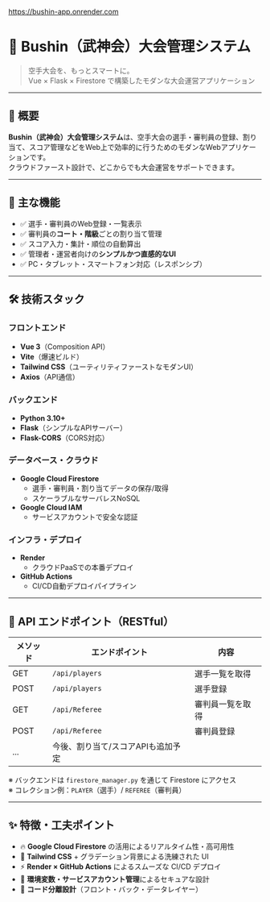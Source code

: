 https://bushin-app.onrender.com

# 🥋 Bushin（武神会）大会管理システム

> 空手大会を、もっとスマートに。  
> Vue × Flask × Firestore で構築したモダンな大会運営アプリケーション

---

## 📖 概要

**Bushin（武神会）大会管理システム**は、空手大会の選手・審判員の登録、割り当て、スコア管理などをWeb上で効率的に行うためのモダンなWebアプリケーションです。  
クラウドファースト設計で、どこからでも大会運営をサポートできます。

---

## 🚀 主な機能

- ✅ 選手・審判員のWeb登録・一覧表示
- ✅ 審判員の**コート・階級**ごとの割り当て管理
- ✅ スコア入力・集計・順位の自動算出
- ✅ 管理者・運営者向けの**シンプルかつ直感的なUI**
- ✅ PC・タブレット・スマートフォン対応（レスポンシブ）

---

## 🛠 技術スタック

### フロントエンド
- **Vue 3**（Composition API）
- **Vite**（爆速ビルド）
- **Tailwind CSS**（ユーティリティファーストなモダンUI）
- **Axios**（API通信）

### バックエンド
- **Python 3.10+**
- **Flask**（シンプルなAPIサーバー）
- **Flask-CORS**（CORS対応）

### データベース・クラウド
- **Google Cloud Firestore**
  - 選手・審判員・割り当てデータの保存/取得
  - スケーラブルなサーバレスNoSQL
- **Google Cloud IAM**
  - サービスアカウントで安全な認証

### インフラ・デプロイ
- **Render**
  - クラウドPaaSでの本番デプロイ
- **GitHub Actions**
  - CI/CD自動デプロイパイプライン

---

## 🔗 API エンドポイント（RESTful）

| メソッド | エンドポイント      | 内容                       |
|----------|---------------------|----------------------------|
| GET      | `/api/players`        | 選手一覧を取得             |
| POST     | `/api/players`        | 選手登録                   |
| GET      | `/api/Referee`      | 審判員一覧を取得           |
| POST     | `/api/Referee`      | 審判員登録                 |
| ...      | 今後、割り当て/スコアAPIも追加予定 |

※ バックエンドは `firestore_manager.py` を通じて Firestore にアクセス  
※ コレクション例：`PLAYER`（選手）/ `REFEREE`（審判員）

---

## ✨ 特徴・工夫ポイント

- 🔥 **Google Cloud Firestore** の活用によるリアルタイム性・高可用性
- 🎨 **Tailwind CSS** + グラデーション背景による洗練された UI
- ⚡️ **Render × GitHub Actions** によるスムーズな CI/CD デプロイ
- 🔐 **環境変数・サービスアカウント管理**によるセキュアな設計
- 🧩 **コード分離設計**（フロント・バック・データレイヤー）
